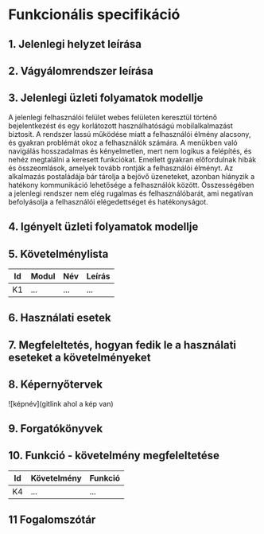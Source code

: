 # Funkcionális specifikáció
## 1. Jelenlegi helyzet leírása

## 2. Vágyálomrendszer leírása

## 3. Jelenlegi üzleti folyamatok modellje

A jelenlegi felhasználói felület webes felületen keresztül történő bejelentkezést és egy korlátozott használhatóságú mobilalkalmazást biztosít. A rendszer lassú működése miatt a felhasználói élmény alacsony, és gyakran problémát okoz a felhasználók számára. A menükben való navigálás hosszadalmas és kényelmetlen, mert nem logikus a felépítés, és nehéz megtalálni a keresett funkciókat. Emellett gyakran előfordulnak hibák és összeomlások, amelyek tovább rontják a felhasználói élményt. Az alkalmazás postaládája bár tárolja a bejövő üzeneteket, azonban hiányzik a hatékony kommunikáció lehetősége a felhasználók között. Összességében a jelenlegi rendszer nem elég rugalmas és felhasználóbarát, ami negatívan befolyásolja a felhasználói elégedettséget és hatékonyságot.

## 4. Igényelt üzleti folyamatok modellje

## 5. Követelménylista

| Id | Modul | Név | Leírás |
| :---: | --- | --- | --- |
| K1 | ...| ... | ... |

## 6. Használati esetek

## 7. Megfeleltetés, hogyan fedik le a használati eseteket a követelményeket

## 8. Képernyőtervek

![képnév](gitlink ahol a kép van)

## 9. Forgatókönyvek

## 10. Funkció - követelmény megfeleltetése

| Id | Követelmény | Funkció |
| :---: | --- | --- |
| K4 | ... | ... |

## 11 Fogalomszótár
